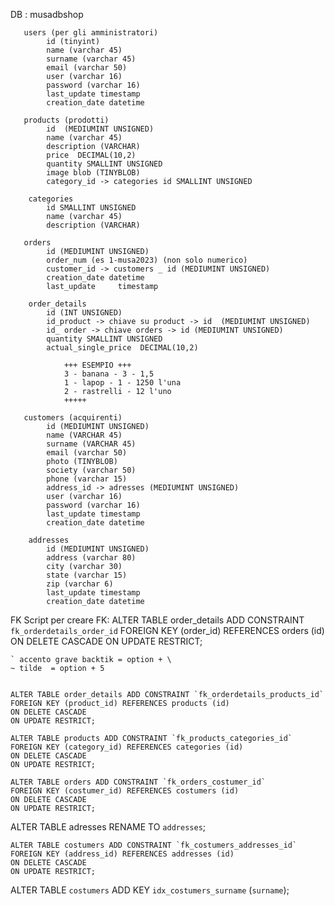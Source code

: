 DB  : musadbshop

       users (per gli amministratori)
            id (tinyint)
            name (varchar 45)
            surname (varchar 45)
            email (varchar 50)
            user (varchar 16)
            password (varchar 16)
            last_update timestamp
            creation_date datetime
            
       products (prodotti)
            id  (MEDIUMINT UNSIGNED)
            name (varchar 45)
            description (VARCHAR)
            price  DECIMAL(10,2)
            quantity SMALLINT UNSIGNED
            image blob (TINYBLOB)
            category_id -> categories id SMALLINT UNSIGNED

        categories
            id SMALLINT UNSIGNED
            name (varchar 45)
            description (VARCHAR)

       orders
            id (MEDIUMINT UNSIGNED)
            order_num (es 1-musa2023) (non solo numerico)
            customer_id -> customers _ id (MEDIUMINT UNSIGNED)
            creation_date datetime
            last_update     timestamp

        order_details
            id (INT UNSIGNED)
            id_product -> chiave su product -> id  (MEDIUMINT UNSIGNED)
            id_ order -> chiave orders -> id (MEDIUMINT UNSIGNED)
            quantity SMALLINT UNSIGNED
            actual_single_price  DECIMAL(10,2)

                +++ ESEMPIO +++
                3 - banana - 3 - 1,5
                1 - lapop - 1 - 1250 l'una
                2 - rastrelli - 12 l'uno
                +++++

       customers (acquirenti)
            id (MEDIUMINT UNSIGNED)
            name (VARCHAR 45)
            surname (VARCHAR 45)
            email (varchar 50)
            photo (TINYBLOB)
            society (varchar 50)
            phone (varchar 15)
            address_id -> adresses (MEDIUMINT UNSIGNED)
            user (varchar 16)
            password (varchar 16)
            last_update timestamp
            creation_date datetime

        addresses
            id (MEDIUMINT UNSIGNED)
            address (varchar 80)
            city (varchar 30)
            state (varchar 15)
            zip (varchar 6)
            last_update timestamp
            creation_date datetime


FK
Script per creare FK:
    ALTER TABLE order_details ADD CONSTRAINT `fk_orderdetails_order_id`
    FOREIGN KEY (order_id) REFERENCES orders (id)
    ON DELETE CASCADE
    ON UPDATE RESTRICT;

    ` accento grave backtik = option + \
    ~ tilde  = option + 5


    ALTER TABLE order_details ADD CONSTRAINT `fk_orderdetails_products_id`
    FOREIGN KEY (product_id) REFERENCES products (id)
    ON DELETE CASCADE
    ON UPDATE RESTRICT;

    ALTER TABLE products ADD CONSTRAINT `fk_products_categories_id`
    FOREIGN KEY (category_id) REFERENCES categories (id)
    ON DELETE CASCADE
    ON UPDATE RESTRICT;

    ALTER TABLE orders ADD CONSTRAINT `fk_orders_costumer_id`
    FOREIGN KEY (costumer_id) REFERENCES costumers (id)
    ON DELETE CASCADE
    ON UPDATE RESTRICT;

ALTER TABLE adresses RENAME TO `addresses`;

    ALTER TABLE costumers ADD CONSTRAINT `fk_costumers_addresses_id`
    FOREIGN KEY (address_id) REFERENCES addresses (id)
    ON DELETE CASCADE
    ON UPDATE RESTRICT;

ALTER TABLE `costumers` ADD KEY `idx_costumers_surname` (`surname`);